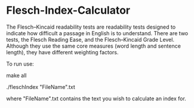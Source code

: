 # Flesch-Index-Calculator
The Flesch–Kincaid readability tests are readability tests designed to indicate how difficult a passage in English is to understand. There are two tests, the Flesch Reading Ease, and the Flesch–Kincaid Grade Level. Although they use the same core measures (word length and sentence length), they have different weighting factors.

To run use:

make all

./fleschIndex "FileName".txt


where "FileName".txt contains the text you wish to calculate an index for.


